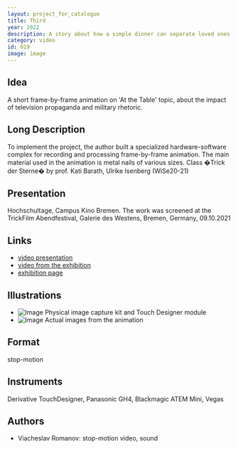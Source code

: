 ```yaml
---
layout: project_for_catalogue
title: Third
year: 2022
description: A story about how a simple dinner can separate loved ones and friends when the Third breaks through the screen.
category: video
id: 019
image: image
---
```

## Idea

A short frame-by-frame animation on 'At the Table' topic, about the impact of television propaganda and military rhetoric.

## Long Description

To implement the project, the author built a specialized hardware-software complex for recording and processing frame-by-frame animation. The main material used in the animation is metal nails of various sizes. Class �Trick der Sterne� by prof. Kati Barath, Ulrike Isenberg (WiSe20-21)

## Presentation

Hochschultage, Campus Kino Bremen. The work was screened at the TrickFilm Abendfestival, Galerie des Westens, Bremen, Germany, 09.10.2021

## Links

- [video presentation](https://www.youtube.com/watch?v=hoF9YWCXGP8)
- [video from the exhibition](https://youtu.be/B8gVVMtiYNc)
- [exhibition page](https://www.gadewe.de/archiv-1/)

## Illustrations

- ![Image]('url') Physical image capture kit and Touch Designer module
- ![Image]('url') Actual images from the animation

## Format

stop-motion

## Instruments

Derivative TouchDesigner, Panasonic GH4, Blackmagic ATEM Mini, Vegas

## Authors
- Viacheslav Romanov: stop-motion video, sound
